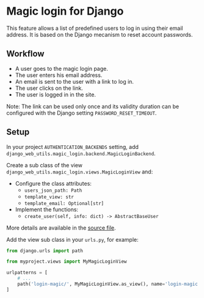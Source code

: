 # Magic login for Django

This feature allows a list of predefined users to log in using their email address.
It is based on the Django mecanism to reset account passwords.


## Workflow

- A user goes to the magic login page.
- The user enters his email address.
- An email is sent to the user with a link to log in.
- The user clicks on the link.
- The user is logged in in the site.

Note: The link can be used only once and its validity duration can be configured with the Django setting `PASSWORD_RESET_TIMEOUT`.


## Setup

In your project `AUTHENTICATION_BACKENDS` setting, add `django_web_utils.magic_login.backend.MagicLoginBackend`.

Create a sub class of the view `django_web_utils.magic_login.views.MagicLoginView` and:
- Configure the class attributes:
    - `users_json_path: Path`
    - `template_view: str`
    - `template_email: Optional[str]`
- Implement the functions:
    - `create_user(self, info: dict) -> AbstractBaseUser`

More details are available in the [source file](./views.py).

Add the view sub class in your `urls.py`, for example:

```python
from django.urls import path

from myproject.views import MyMagicLoginView

urlpatterns = [
    # ...
    path('login-magic/', MyMagicLoginView.as_view(), name='login-magic'),
]
```
